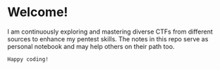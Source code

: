 # Welcome!
I am continuously exploring and mastering diverse CTFs from different sources to enhance my pentest skills. 
The notes in this repo serve as personal notebook and may help others on their path too.

`Happy coding!`
